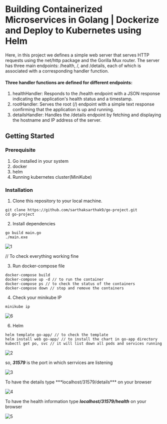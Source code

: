# Building Containerized Microservices in Golang | Dockerize and Deploy to Kubernetes using Helm

Here, in this project we defines a simple web server that serves HTTP requests using the net/http package and the Gorilla Mux router. The server has three main endpoints: /health, /, and /details, each of which is associated with a corresponding handler function.

#### Three handler functions are defined for different endpoints:
1. healthHandler: Responds to the /health endpoint with a JSON response indicating the application's health status and a timestamp.
2. rootHandler: Serves the root (/) endpoint with a simple text response confirming that the application is up and running.
3. detailsHandler: Handles the /details endpoint by fetching and displaying the hostname and IP address of the server.

## Getting Started

### Prerequisite

1. Go installed in your system
2. docker 
3. helm
4. Running kubernetes cluster(MiniKube)


### Installation

1. Clone this repository to your local machine.
```
git clone https://github.com/sarthaksarthak9/go-project.git
cd go-project
```
2. Install dependencies
```
go build main.go
./main.exe
```
![1](https://github.com/sarthaksarthak9/go-project/assets/122533767/b0d9c721-d1f6-4fe7-a051-d8d52cd48d3a)



// To check everything working fine

3. Run docker-compose file

```
docker-compose build
docker-compose up -d // to run the container
docker-compose ps // to check the status of the containers
docker-compose down // stop and remove the containers 
```

4. Check your minikube IP
```
minikube ip
```

![6](https://github.com/sarthaksarthak9/go-project/assets/122533767/75e30877-6a59-4d29-808b-bddf05cab6d3)



6. Helm
```
helm template go-app/ // to check the template
helm install web go-app/ // to install the chart in go-app directory
kubectl get po, svc // it will list down all pods and services running
```
![2](https://github.com/sarthaksarthak9/go-project/assets/122533767/ee7549ec-24ad-4671-a841-e81436098ce9)

so, ***31579*** is the port in which serrvices are listening 

![3](https://github.com/sarthaksarthak9/go-project/assets/122533767/6737800b-ec63-4bea-ba79-f2a5b64ad1d4)

<p>
To have the details type ***localhost/31579/details*** on your browser

![4](https://github.com/sarthaksarthak9/go-project/assets/122533767/49f0ae4c-e4b5-43ad-a5f3-926366bd8ca1)

</p>


To have the health information type ***localhost/31579/health*** on your browser

![5](https://github.com/sarthaksarthak9/go-project/assets/122533767/8c6aab47-e83d-477e-aec2-a53f47e10859)








